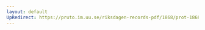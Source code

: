 ```yaml
---
layout: default
UpRedirect: https://pruto.im.uu.se/riksdagen-records-pdf/1868/prot-1868--ak--318/prot-1868--ak--318_042.pdf
---
```


